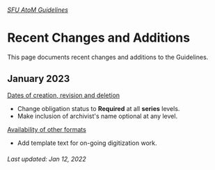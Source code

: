 ###### [SFU AtoM Guidelines](README.md)

# Recent Changes and Additions
This page documents recent changes and additions to the Guidelines.

## January 2023
[Dates of creation, revision and deletion](archival-description/dates-creation-revision-deletion.md)
- Change obligation status to **Required** at all **series** levels.
- Make inclusion of archivist's name optional at any level.

[Availability of other formats](archival-description/availability-of-other-formats.md)
- Add template text for on-going digitization work.

###### Last updated: Jan 12, 2022
